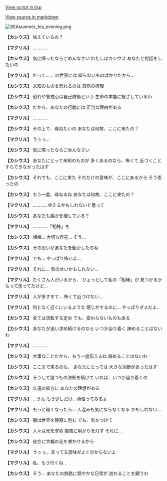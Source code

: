 [View script in lisp](../scripts/202208140.txt)

[View source in markdown](202208140.md)

![SEAsummer_fes_evening.png](../images/backgrounds/SEAsummer_fes_evening.png)

**【カシウス】**
怯えているの？

**【マクリル】**
…………

**【カシウス】**
気に障ったならごめんなさい
わたしはカシウス
あなたと対話をしたいの

**【マクリル】**
だって…
この世界には
知らないものばかりだから…

**【カシウス】**
未知のものを恐れるのは
自然の摂理

**【カシウス】**
恐れや警戒心は自己防衛という
生命の本能に根ざしているわ

**【カシウス】**
だから、あなたの行動には
正当な理由がある

**【マクリル】**
…………

**【カシウス】**
その上で、尋ねたいの
あなたは何故、ここに来たの？

**【マクリル】**
うぅっ…

**【カシウス】**
気に障ったならごめんなさい

**【カシウス】**
あなたにとって未知のものが
多くあるのなら、怖くて
近づくことすらできなかったはず

**【カシウス】**
それでも、ここに来た
それだけの意味が、ここにあるから
そう思ったの

**【カシウス】**
もう一度、尋ねるね
あなたは何故、ここに来たの？

**【マクリル】**
…………会えるかもしれないと思って

**【カシウス】**
あなたも誰かを捜している？

**【マクリル】**
…………「相棒」を

**【カシウス】**
相棒…
大切な存在…
そう…

**【カシウス】**
その思いがあなたを動かしたのね

**【マクリル】**
でも…
やっぱり怖いよ…

**【マクリル】**
それに…
気のせいかもしれない…

**【マクリル】**
たくさん人がいるから、
ひょっとして私の「相棒」が
見つかるかもって思ってたけど…

**【マクリル】**
人が多すぎて…
怖くて近づけない…

**【マクリル】**
何となく近くにいるような
感じがするのに…
やっぱりダメだよ…

**【カシウス】**
全ては流転する定め
でも、変わらないものもある

**【カシウス】**
あなたが追い求め続けるのなら
いつか辿り着く
諦めることはないわ

**【マクリル】**
…………

**【カシウス】**
大事なことだから、もう一度伝えるね
諦めることはないわ

**【カシウス】**
ここまで来るのも、
あなたにとっては
大きな決断があったはず

**【カシウス】**
そうして幾つもの決断を続けて
いれば、いつか辿り着くの

**【カシウス】**
久遠の彼方に
あなたの理想がある

**【マクリル】**
…うん
もう少しだけ、頑張ってみるよ

**【マクリル】**
もっと暗くなったら…
人混みも気にならなくなる
かもしれない…

**【カシウス】**
闇は世界を静寂に包む
でも、気をつけて

**【カシウス】**
人々は光を求め
闇夜に明かりを灯す
それに…

**【カシウス】**
夜空に大輪の花を咲かせるから

**【マクリル】**
うぅっ…
言ってる意味がよく分からないよ

**【マクリル】**
私、もう行くね…

**【カシウス】**
そう…
あなたの旅路に穏やかな日常が
訪れることを願うわ

